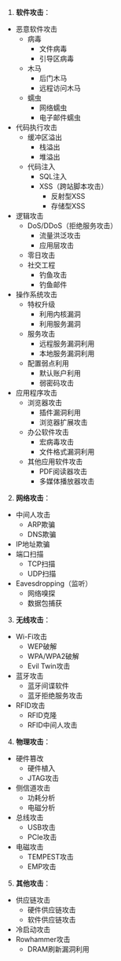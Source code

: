 1. **软件攻击**：

- 恶意软件攻击
  - 病毒
    - 文件病毒
    - 引导区病毒
  - 木马
    - 后门木马
    - 远程访问木马
  - 蠕虫
    - 网络蠕虫
    - 电子邮件蠕虫
- 代码执行攻击
  - 缓冲区溢出
    - 栈溢出
    - 堆溢出
  - 代码注入
    - SQL注入
    - XSS（跨站脚本攻击）
      - 反射型XSS
      - 存储型XSS
- 逻辑攻击
  - DoS/DDoS（拒绝服务攻击）
    - 流量洪泛攻击
    - 应用层攻击
  - 零日攻击
  - 社交工程
    - 钓鱼攻击
    - 钓鱼邮件
- 操作系统攻击
  - 特权升级
    - 利用内核漏洞
    - 利用服务漏洞
  - 服务攻击
    - 远程服务漏洞利用
    - 本地服务漏洞利用
  - 配置弱点利用
    - 默认账户利用
    - 弱密码攻击
- 应用程序攻击
  - 浏览器攻击
    - 插件漏洞利用
    - 浏览器扩展攻击
  - 办公软件攻击
    - 宏病毒攻击
    - 文件格式漏洞利用
  - 其他应用软件攻击
    - PDF阅读器攻击
    - 多媒体播放器攻击

2. **网络攻击**：

- 中间人攻击
  - ARP欺骗
  - DNS欺骗
- IP地址欺骗
- 端口扫描
  - TCP扫描
  - UDP扫描
- Eavesdropping（监听）
  - 网络嗅探
  - 数据包捕获

3. **无线攻击**：

- Wi-Fi攻击
  - WEP破解
  - WPA/WPA2破解
  - Evil Twin攻击
- 蓝牙攻击
  - 蓝牙间谍软件
  - 蓝牙拒绝服务攻击
- RFID攻击
  - RFID克隆
  - RFID中间人攻击


4. **物理攻击**：

- 硬件篡改
  - 硬件植入
  - JTAG攻击
- 侧信道攻击
  - 功耗分析
  - 电磁分析
- 总线攻击
  - USB攻击
  - PCIe攻击
- 电磁攻击
  - TEMPEST攻击
  - EMP攻击


5. **其他攻击**：

- 供应链攻击
  - 硬件供应链攻击
  - 软件供应链攻击
- 冷启动攻击
- Rowhammer攻击
  - DRAM刷新漏洞利用
